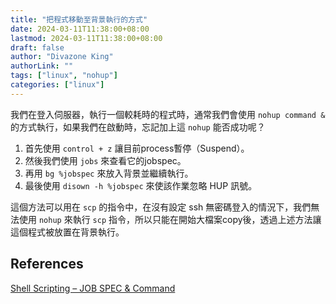 ```yaml
---
title: "把程式移動至背景執行的方式"
date: 2024-03-11T11:38:00+08:00
lastmod: 2024-03-11T11:38:00+08:00
draft: false
author: "Divazone King"
authorLink: ""
tags: ["linux", "nohup"]
categories: ["linux"]
---
```


我們在登入伺服器，執行一個較耗時的程式時，通常我們會使用 ```nohup command &``` 的方式執行，如果我們在啟動時，忘記加上這 ```nohup``` 能否成功呢？

1. 首先使用 ```control + z``` 讓目前process暫停（Suspend）。
2. 然後我們使用 ```jobs``` 來查看它的jobspec。
3. 再用 ```bg %jobspec``` 來放入背景並繼續執行。
4. 最後使用 ```disown -h %jobspec``` 來使該作業忽略 HUP 訊號。

這個方法可以用在 ```scp``` 的指令中，在沒有設定 ssh 無密碼登入的情況下，我們無法使用 ```nohup``` 來執行 ```scp``` 指令，所以只能在開始大檔案copy後，透過上述方法讓這個程式被放置在背景執行。


## References
[Shell Scripting – JOB SPEC & Command](https://www.geeksforgeeks.org/shell-scripting-job-spec-command/)